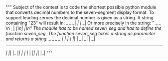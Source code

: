 """
Subject of the contest is to code the shortest possible python module that
converts decimal numbers to the seven-segment display format. To support
leading zeroes the decimal number is given as a string.
A string containing "23" will result in:
	 _  _
	 _| _|
	|_  _|
Or more precisely in the string:
" _  _ \n _| _|\n|_  _|\n"
The module has to be named seven_seg and has to define the function seven_seg.
The function seven_seg takes a string as parameter and returns a string.
         _      _      _     _
  |      _|    |_       |   |_|
  |      _|     _|      |    _|
 _              _      _     _
 _|     |_|    |_     |_|   | |
|_        |    |_|    |_|   |_|
"""
